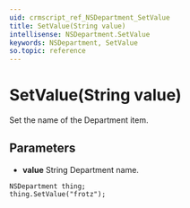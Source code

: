 ```yaml
---
uid: crmscript_ref_NSDepartment_SetValue
title: SetValue(String value)
intellisense: NSDepartment.SetValue
keywords: NSDepartment, SetValue
so.topic: reference
---
```


# SetValue(String value)

Set the name of the Department item.

## Parameters

* **value** String Department name.

```crmscript
NSDepartment thing;
thing.SetValue("frotz");
```

